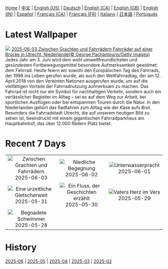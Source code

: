 [Home](../README.md) | [中文](zh-CN.md) | [English (US)](en-US.md) | [Deutsch](de-DE.md) | [English (CA)](en-CA.md) | [English (GB)](en-GB.md) | [English (IN)](en-IN.md) | [Español](es-ES.md) | [Français (CA)](fr-CA.md) | [Français (FR)](fr-FR.md) | [Italiano](it-IT.md) | [日本語](ja-JP.md) | [Português](pt-BR.md)

# Latest Wallpaper
![](https://www.bing.com/th?id=OHR.BicyclesUtrecht_DE-DE4256517633_UHD.jpg)
[2025-06-03 Zwischen Grachten und Fahrrädern Fahrräder auf einer Brücke in Utrecht, Niederlande(© George Pachantouris/Getty Images)](https://www.bing.com/th?id=OHR.BicyclesUtrecht_DE-DE4256517633_UHD.jpg)
Jedes Jahr am 3. Juni wird dem wohl umweltfreundlichsten und gesündesten Fortbewegungsmittel besondere Aufmerksamkeit gewidmet: dem Fahrrad. Heute feiern wir sowohl den Europäischen Tag des Fahrrads, der 1998 ins Leben gerufen wurde, als auch den Weltfahrradtag, der am 12. April 2018 von den Vereinten Nationen ausgerufen wurde, um auf die vielfältigen Vorteile der Fahrradnutzung aufmerksam zu machen. Das Fahrrad ist nicht nur ein Symbol für nachhaltigen Verkehr, sondern auch ein verlässlicher Begleiter im Alltag – sei es auf dem Weg zur Arbeit, bei sportlichen Ausflügen oder bei entspannten Touren durch die Natur. In den Niederlanden gehört das Radfahren zum Alltag wie der Käse aufs Brot. Besonders die Fahrradstadt Utrecht, die auf unserem heutigen Bild zu sehen ist, beeindruckt mit einem gigantischen Fahrradparkhaus am Hauptbahnhof, das über 12.000 Rädern Platz bietet.

# Recent 7 Days
|  |  |  |
|:---:|:---:|:---:|
| ![](https://www.bing.com/th?id=OHR.BicyclesUtrecht_DE-DE4256517633_400x240.jpg "Zwischen Grachten und Fahrrädern") 2025-06-03 | ![](https://www.bing.com/th?id=OHR.ChickAhnepark_DE-DE9261263631_400x240.jpg "Niedliche Begegnung") 2025-06-02 | ![](https://www.bing.com/th?id=OHR.GrandeTerreReef_DE-DE5368451110_400x240.jpg "Unterwasserpracht") 2025-06-01 |
| ![](https://www.bing.com/th?id=OHR.SwedenReserve_DE-DE3687449792_400x240.jpg "Eine urzeitliche Gletscherwelt") 2025-05-31 | ![](https://www.bing.com/th?id=OHR.LittlePigeonRiver_DE-DE2665002576_400x240.jpg "Ein Fluss, der Geschichten erzählt") 2025-05-30 | ![](https://www.bing.com/th?id=OHR.GoetheSchiller_DE-DE0833691040_400x240.jpg "Vaters Herz im Vers") 2025-05-29 |
| ![](https://www.bing.com/th?id=OHR.KelpOtter_DE-DE1256617925_400x240.jpg "Begnadete Schwimmer") 2025-05-28 |  |  |

# History
[2025-06](../archives/wallpaper/de-DE/w_2025_06.md) | [2025-05](../archives/wallpaper/de-DE/w_2025_05.md) | [2025-04](../archives/wallpaper/de-DE/w_2025_04.md) | [2025-03](../archives/wallpaper/de-DE/w_2025_03.md) | [2025-02](../archives/wallpaper/de-DE/w_2025_02.md)
